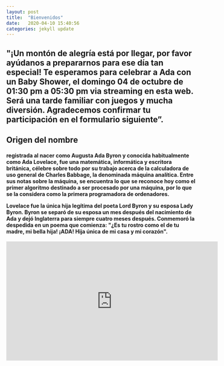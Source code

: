 ```yaml
---
layout: post
title:  "Bienvenidos"
date:   2020-04-10 15:40:56
categories: jekyll update
---
```



<h2>"¡Un montón de alegría está por llegar, por favor ayúdanos a prepararnos para ese día tan especial! Te esperamos para celebrar a Ada con un Baby Shower, el domingo 04 de octubre de 01:30 pm a 05:30 pm via streaming en esta web.  Será una tarde familiar con juegos y mucha diversión. Agradecemos confirmar tu participación en el formulario siguiente”.</h2>

<!-- www.123formbuilder.com script begins here --><script type="text/javascript" defer src="//www.123formbuilder.com/embed/5527445.js" data-role="form" data-default-width="650px" data-default-height="650px"></script><!-- www.123formbuilder.com script ends here -->


<h2>Origen del nombre</h2>
<h4>
registrada al nacer como Augusta Ada Byron y conocida habitualmente como Ada Lovelace, fue una matemática, informática y escritora británica, célebre sobre todo por su trabajo acerca de la calculadora de uso general de Charles Babbage, la denominada máquina analítica. Entre sus notas sobre la máquina, se encuentra lo que se reconoce hoy como el primer algoritmo destinado a ser procesado por una máquina, por lo que se la considera como la primera programadora de ordenadores.

Lovelace fue la única hija legítima del poeta Lord Byron y su esposa Lady Byron. Byron se separó de su esposa un mes después del nacimiento de Ada y dejó Inglaterra para siempre cuatro meses después. Conmemoró la despedida en un poema que comienza: "¿Es tu rostro como el de tu madre, mi bella hija! ¡ADA! Hija única de mi casa y mi corazón".</h4>

<iframe width="560" height="315" src="https://www.youtube.com/embed/bYCDVwyuVt4" frameborder="0" allow="accelerometer; autoplay; encrypted-media; gyroscope; picture-in-picture" allowfullscreen></iframe>



